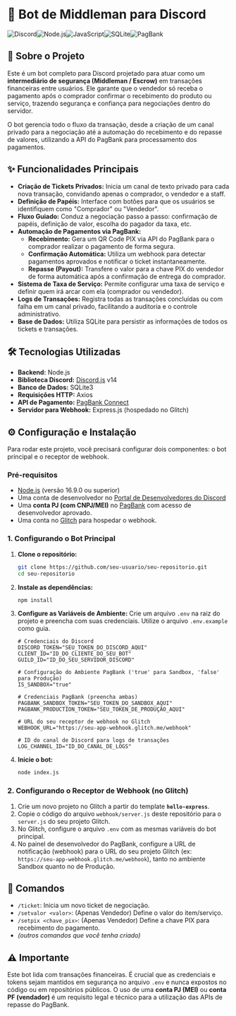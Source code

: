 # 🤖 Bot de Middleman para Discord

![Discord](https://img.shields.io/badge/Discord-7289DA?style=for-the-badge&logo=discord&logoColor=white)![Node.js](https://img.shields.io/badge/Node.js-339933?style=for-the-badge&logo=nodedotjs&logoColor=white)![JavaScript](https://img.shields.io/badge/JavaScript-F7DF1E?style=for-the-badge&logo=javascript&logoColor=black)![SQLite](https://img.shields.io/badge/SQLite-07405E?style=for-the-badge&logo=sqlite&logoColor=white)![PagBank](https://img.shields.io/badge/PagBank-00A2A4?style=for-the-badge&logo=pagbank&logoColor=white)

## 📖 Sobre o Projeto

Este é um bot completo para Discord projetado para atuar como um **intermediário de segurança (Middleman / Escrow)** em transações financeiras entre usuários. Ele garante que o vendedor só receba o pagamento após o comprador confirmar o recebimento do produto ou serviço, trazendo segurança e confiança para negociações dentro do servidor.

O bot gerencia todo o fluxo da transação, desde a criação de um canal privado para a negociação até a automação do recebimento e do repasse de valores, utilizando a API do PagBank para processamento dos pagamentos.

## ✨ Funcionalidades Principais

-   **Criação de Tickets Privados:** Inicia um canal de texto privado para cada nova transação, convidando apenas o comprador, o vendedor e a staff.
-   **Definição de Papéis:** Interface com botões para que os usuários se identifiquem como "Comprador" ou "Vendedor".
-   **Fluxo Guiado:** Conduz a negociação passo a passo: confirmação de papéis, definição de valor, escolha do pagador da taxa, etc.
-   **Automação de Pagamentos via PagBank:**
    -   **Recebimento:** Gera um QR Code PIX via API do PagBank para o comprador realizar o pagamento de forma segura.
    -   **Confirmação Automática:** Utiliza um webhook para detectar pagamentos aprovados e notificar o ticket instantaneamente.
    -   **Repasse (Payout):** Transfere o valor para a chave PIX do vendedor de forma automática após a confirmação de entrega do comprador.
-   **Sistema de Taxa de Serviço:** Permite configurar uma taxa de serviço e definir quem irá arcar com ela (comprador ou vendedor).
-   **Logs de Transações:** Registra todas as transações concluídas ou com falha em um canal privado, facilitando a auditoria e o controle administrativo.
-   **Base de Dados:** Utiliza SQLite para persistir as informações de todos os tickets e transações.

## 🛠️ Tecnologias Utilizadas

-   **Backend:** Node.js
-   **Biblioteca Discord:** [Discord.js](https://discord.js.org/) v14
-   **Banco de Dados:** SQLite3
-   **Requisições HTTP:** Axios
-   **API de Pagamento:** [PagBank Connect](https://dev.pagbank.uol.com.br/)
-   **Servidor para Webhook:** Express.js (hospedado no Glitch)

## ⚙️ Configuração e Instalação

Para rodar este projeto, você precisará configurar dois componentes: o bot principal e o receptor de webhook.

### Pré-requisitos

-   [Node.js](https://nodejs.org/) (versão 16.9.0 ou superior)
-   Uma conta de desenvolvedor no [Portal de Desenvolvedores do Discord](https://discord.com/developers/applications)
-   Uma **conta PJ (com CNPJ/MEI)** no [PagBank](https://pagbank.uol.com.br/) com acesso de desenvolvedor aprovado.
-   Uma conta no [Glitch](https://glitch.com/) para hospedar o webhook.

### 1. Configurando o Bot Principal

1.  **Clone o repositório:**
    ```bash
    git clone https://github.com/seu-usuario/seu-repositorio.git
    cd seu-repositorio
    ```

2.  **Instale as dependências:**
    ```bash
    npm install
    ```

3.  **Configure as Variáveis de Ambiente:**
    Crie um arquivo `.env` na raiz do projeto e preencha com suas credenciais. Utilize o arquivo `.env.example` como guia.

    ```env
    # Credenciais do Discord
    DISCORD_TOKEN="SEU_TOKEN_DO_DISCORD_AQUI"
    CLIENT_ID="ID_DO_CLIENTE_DO_SEU_BOT"
    GUILD_ID="ID_DO_SEU_SERVIDOR_DISCORD"

    # Configuração do Ambiente PagBank ('true' para Sandbox, 'false' para Produção)
    IS_SANDBOX="true"

    # Credenciais PagBank (preencha ambas)
    PAGBANK_SANDBOX_TOKEN="SEU_TOKEN_DO_SANDBOX_AQUI"
    PAGBANK_PRODUCTION_TOKEN="SEU_TOKEN_DE_PRODUÇÃO_AQUI"

    # URL do seu receptor de webhook no Glitch
    WEBHOOK_URL="https://seu-app-webhook.glitch.me/webhook"

    # ID do canal de Discord para logs de transações
    LOG_CHANNEL_ID="ID_DO_CANAL_DE_LOGS"
    ```

4.  **Inicie o bot:**
    ```bash
    node index.js
    ```

### 2. Configurando o Receptor de Webhook (no Glitch)

1.  Crie um novo projeto no Glitch a partir do template **`hello-express`**.
2.  Copie o código do arquivo `webhook/server.js` deste repositório para o `server.js` do seu projeto Glitch.
3.  No Glitch, configure o arquivo `.env` com as mesmas variáveis do bot principal.
4.  No painel de desenvolvedor do PagBank, configure a URL de notificação (webhook) para o URL do seu projeto Glitch (ex: `https://seu-app-webhook.glitch.me/webhook`), tanto no ambiente Sandbox quanto no de Produção.

## 🚀 Comandos

-   `/ticket`: Inicia um novo ticket de negociação.
-   `/setvalor <valor>`: (Apenas Vendedor) Define o valor do item/serviço.
-   `/setpix <chave_pix>`: (Apenas Vendedor) Define a chave PIX para recebimento do pagamento.
-   *(outros comandos que você tenha criado)*

## ⚠️ Importante

Este bot lida com transações financeiras. É crucial que as credenciais e tokens sejam mantidos em segurança no arquivo `.env` e nunca expostos no código ou em repositórios públicos. O uso de uma **conta PJ (MEI)** ou **conta PF (vendador)** é um requisito legal e técnico para a utilização das APIs de repasse do PagBank. 